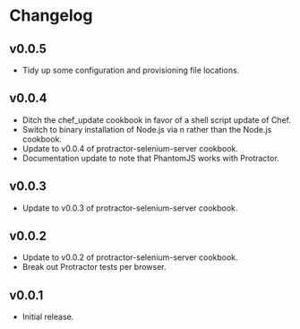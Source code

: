 Changelog
=========

v0.0.5
------

  * Tidy up some configuration and provisioning file locations.

v0.0.4
------

  * Ditch the chef_update cookbook in favor of a shell script update of Chef.
  * Switch to binary installation of Node.js via n rather than the Node.js cookbook.
  * Update to v0.0.4 of protractor-selenium-server cookbook.
  * Documentation update to note that PhantomJS works with Protractor.

v0.0.3
------

  * Update to v0.0.3 of protractor-selenium-server cookbook.

v0.0.2
------

  * Update to v0.0.2 of protractor-selenium-server cookbook.
  * Break out Protractor tests per browser.

v0.0.1
------

  * Initial release.
